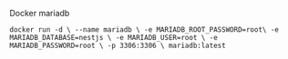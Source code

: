 Docker mariadb

`docker run -d \
  --name mariadb \
  -e MARIADB_ROOT_PASSWORD=root\
  -e MARIADB_DATABASE=nestjs \
  -e MARIADB_USER=root \
  -e MARIADB_PASSWORD=root \
  -p 3306:3306 \
  mariadb:latest`
